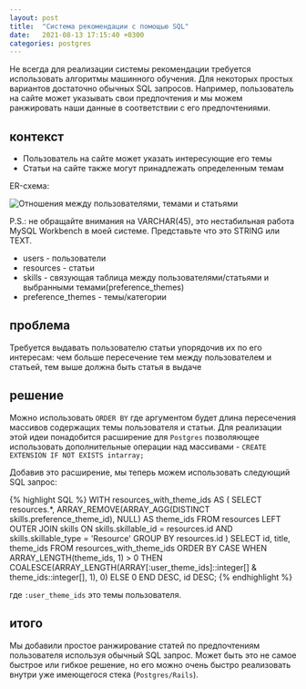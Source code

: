```yaml
---
layout: post
title:  "Система рекомендации с помощью SQL"
date:   2021-08-13 17:15:40 +0300
categories: postgres
---
```

Не всегда для реализации системы рекомендации требуется использовать алгоритмы машинного обучения. Для некоторых простых вариантов достаточно обычных SQL запросов. Например, пользователь на сайте может указывать свои предпочтения и мы можем ранжировать наши данные в соответствии с его предпочтениями.

## контекст

- Пользователь на сайте может указать интересующие его темы
- Статьи на сайте также могут принадлежать определенным темам

ER-схема:

![Отношения между пользователями, темами и статьями](https://monosnap.com/image/C2tnulWsXjIsDSdVJhuinQAiwcDuWt)

P.S.: не обращайте внимания на VARCHAR(45), это нестабильная работа MySQL Workbench в моей системе. Представьте что это STRING или TEXT.

- users - пользователи
- resources - статьи
- skills - связующая таблица между пользователями/статьями и выбранными темами(preference_themes)
- preference_themes - темы/категории

## проблема

Требуется выдавать пользователю статьи упорядочив их по его интересам: чем больше пересечение тем между пользователем и статьей, тем выше должна быть статья в выдаче

## решение

Можно использовать `ORDER BY` где аргументом будет длина пересечения массивов содержащих темы пользователя и статьи. Для реализации этой идеи понадобится расширение для `Postgres` позволяющее использовать дополнительные операции над массивами - `CREATE EXTENSION IF NOT EXISTS intarray;`

Добавив это расширение, мы теперь можем использовать следующий SQL запрос:

{% highlight SQL %}
WITH resources_with_theme_ids AS (
  SELECT resources.*,
         ARRAY_REMOVE(ARRAY_AGG(DISTINCT skills.preference_theme_id), NULL) AS theme_ids
  FROM resources
  LEFT OUTER JOIN skills ON skills.skillable_id = resources.id AND skills.skillable_type = 'Resource'
  GROUP BY resources.id
)
SELECT id, title, theme_ids
FROM resources_with_theme_ids
ORDER BY CASE
  WHEN ARRAY_LENGTH(theme_ids, 1) > 0 THEN
    COALESCE(ARRAY_LENGTH(ARRAY[:user_theme_ids]::integer[] & theme_ids::integer[], 1), 0)
  ELSE
    0
END DESC, id DESC;
{% endhighlight %}

где `:user_theme_ids` это темы пользователя.

## итого

Мы добавили простое ранжирование статей по предпочтениям пользователя используя обычный SQL запрос. Может быть это не самое быстрое или гибкое решение, но его можно очень быстро реализовать внутри уже имеющегося стека (`Postgres/Rails`).
